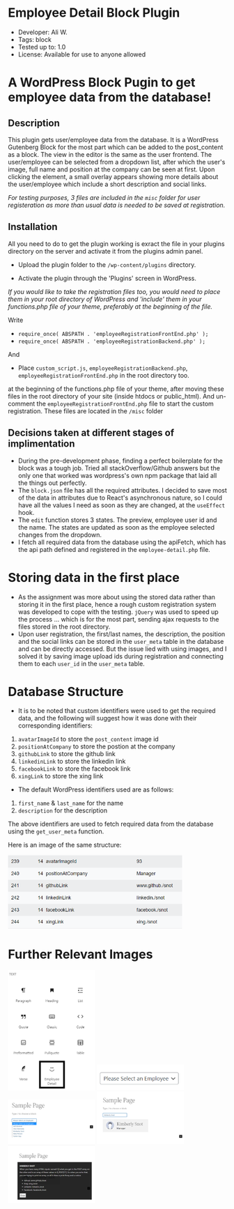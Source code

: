 <h1> Employee Detail Block Plugin </h1>

* Developer:         Ali W.
* Tags:              block
* Tested up to:      1.0
* License:           Available for use to anyone allowed

# A WordPress Block Pugin to get employee data from the database!

## Description

This plugin gets user/employee data from the database. It is a WordPress Gutenberg Block for the most part which can be added to the post_content as a block. The view in the editor is the same as the user frontend. The user/employee can be selected from a dropdown list, after which the user's image, full name and position at the company can be seen at first. Upon clicking the element, a small overlay appears showing more details about the user/employee which include a short description and social links.

<i>For testing purposes, 3 files are included in the `misc` folder for user registeration as more than usual data is needed to be saved at registration. </i>



## Installation

All you need to do to get the plugin working is exract the file in your plugins directory on the server and activate it from the plugins admin panel.

* Upload the plugin folder  to the `/wp-content/plugins` directory.

* Activate the plugin through the 'Plugins' screen in WordPress.

<i> If you would like to take the registration files too, you would need to place them in your root directory of WordPress and 'include' them in your functions.php file of your theme, preferably at the beginning of the file.</i>

  Write
 *  `require_once( ABSPATH . 'employeeRegistrationFrontEnd.php' );`
 *  `require_once( ABSPATH . 'employeeRegistrationBackend.php' );`
  
  And
* Place `custom_script.js`, `employeeRegistrationBackend.php`, `employeeRegistrationFrontEnd.php`  in the root directory too.

 at the beginning of the functions.php file of your theme, after moving these files in the root directory of your site (inside htdocs or public_html). And un-comment the `employeeRegistrationFrontEnd.php` file to start the custom registration. These files are located in the `/misc` folder



## Decisions taken at different stages of implimentation

* During the pre-development phase, finding a perfect boilerplate for the block was a tough job. Tried all stackOverflow/Github answers but the only one that worked was wordpress's own npm package that laid all the things out perfectly.
* The `block.json` file has all the required attributes. I decided to save most of the data in attributes due to React's asynchronous nature, so I could have all the values I need as soon as they are changed, at the `useEffect` hook.
* The `edit` function stores 3 states. The preview, employee user id and the name. The states are updated as soon as the employee selected changes from the dropdown.
* I fetch all required data from the database using the apiFetch, which has the api path defined and registered in the `employee-detail.php` file.

# Storing data in the first place

* As the assignment was more about using the stored data rather than storing it in the first place, hence a rough custom registration system was developed to cope with the testing. `jQuery` was used to speed up the process ... which is for the most part, sending ajax requests to the files stored in the root directory.
* Upon user registration, the first/last names, the description, the position and the social links can be stored in the `user_meta` table in the database and can be directly accessed. But the issue lied with using images, and I solved it by saving image upload ids during registration and connecting them to each `user_id` in the `user_meta` table.

# Database Structure

* It is to be noted that custom identifiers were used to get the required data, and the following will suggest how it was done with their corresponding identifiers:
1. `avatarImageId` to store the `post_content` image id
2. `positionAtCompany` to store the postion at the company
3. `githubLink` to store the github link
4. `linkedinLink` to store the linkedin link
5. `facebookLink` to store the facebook link
6. `xingLink` to store the xing link

* The default WordPress identifiers used are as follows:
1. `first_name` & `last_name` for the name
2. `description` for the description

The above identifiers are used to fetch required data from the database using the `get_user_meta` function.

Here is an image of the same structure:

<img src="./images/1.png" width="400px">

# Further Relevant Images

<img src="./images/2.png" width="200px">

<img src="./images/3.png" width="200px">

<img src="./images/4.png" width="200px">

<img src="./images/5.png" width="200px">

<img src="./images/6.png" width="200px">


